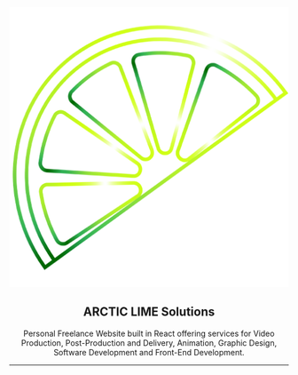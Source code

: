 <p align="center">
<img src="/arcticlimesolutions/public/logo512.png" alt="arctic lime logo" />
</p>

<h2 align="center">ARCTIC LIME Solutions</h2>
<p align="center">Personal Freelance Website built in React offering services for Video Production, Post-Production and Delivery, Animation, Graphic Design, Software Development and Front-End Development.</p>

------
